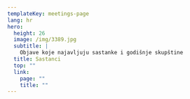 ```yaml
---
templateKey: meetings-page
lang: hr
hero:
  height: 26
  image: /img/3389.jpg
  subtitle: |
    Objave koje najavljuju sastanke i godišnje skupštine
  title: Sastanci
  top: ""
  link:
    page: ""
    title: ""
---
```

